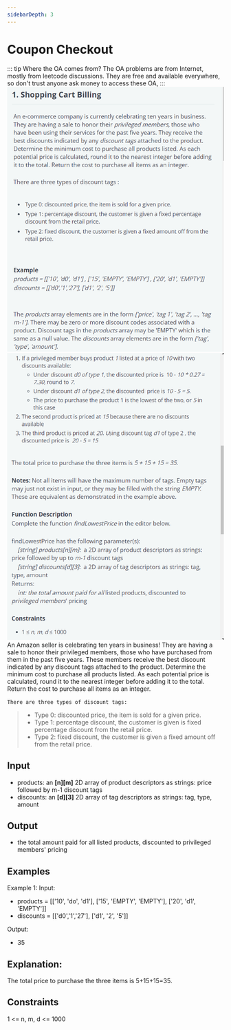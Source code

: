 ```yaml
---
sidebarDepth: 3
---
```

# Coupon Checkout

::: tip Where the OA comes from?
The OA problems are from Internet, mostly from leetcode discussions. They are free and available everywhere, so don't trust anyone ask money to access these OA,
:::
![image1](./img/shopping-cart-billing-1.png)
![image1](./img/shopping-cart-billing-2.png)
An Amazon seller is celebrating ten years in business! They are having a sale to honor their privileged members, those who have purchased from them in the past five years. These members receive the best discount indicated by any discount tags attached to the product. Determine the minimum cost to purchase all products listed. As each potential price is calculated, round it to the nearest integer before adding it to the total. Return the cost to purchase all items as an integer.

    There are three types of discount tags:

> * Type 0: discounted price, the item is sold for a given price.
> * Type 1: percentage discount, the customer is given is fixed percentage discount from the retail price.
> * Type 2: fixed discount, the customer is given a fixed amount off from the retail price.
    
## Input
* products: an **[n][m]** 2D array of product descriptors as strings: price followed by m-1 discount tags
* discounts: an **[d][3]** 2D array of tag descriptors as strings: tag, type, amount
## Output
* the total amount paid for all listed products, discounted to privileged members' pricing

## Examples
Example 1:
Input:

* products = [['10', 'do', 'd1'], ['15', 'EMPTY', 'EMPTY'], ['20', 'd1', 'EMPTY']]
* discounts = [['d0','1','27'], ['d1', '2', '5']]

Output:

* 35

## Explanation:

The total price to purchase the three items is 5+15+15=35.

## Constraints
1 <= n, m, d <= 1000